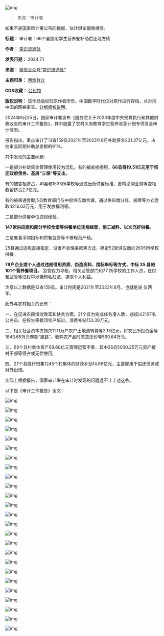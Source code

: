 ![img](https://chinadigitaltimes.net/chinese/files/2024/07/post-709363-6682d42b21f66.)



> 来源：审计署


如果不是国家审计署公布的数据，估计舆论很难相信。




**标题：** 审计署：66个县挪用学生营养餐补助偿还地方债  

**作者：** [常识流通处](https://chinadigitaltimes.net/space/常识流通处)  

**发表日期：** 2024.7.1  

**来源：** [微信公众号“常识流通处”](https://web.archive.org/web/20240701160513/https://mp.weixin.qq.com/s/wO9M-_y0oUzpjDTyeoCLyw)  

**主题归类：** [困难群众](https://chinadigitaltimes.net/space/困难群众)  

**CDS收藏：** [公民馆](https://chinadigitaltimes.net/space/%E5%85%AC%E6%B0%91%E9%A6%86)  

**版权说明：** 该作品版权归原作者所有。中国数字时代仅对原作进行存档，以对抗中国的网络审查。[详细版权说明](https://chinadigitaltimes.net/chinese/copyright)。


2024年6月25日，国家审计署发布《国务院关于2023年度中央预算执行和其他财政收支的审计工作报告》，其中披露了农村义务教育学生营养改善计划专项资金审计情况。


报告指出，重点审计了13省159县2021年至2023年8月补助资金231.37亿元，占抽审县同期补助总金额的91%。


其中发现的主要问题:


一是部分补助资金管理使用较为混乱。有的被直接挪用，**66县将19.51亿元用于偿还政府债务、基层“三保”等支出。** 


有的被变相挤占，41县和1533所学校等通过压低供餐标准、虚构采购业务等变相截留挤占2.7亿元。


有的被串通套取,5县教育部门与中标供应商合谋，通过供应商分红、捐赠等方式套取4216.02万元，用于发放福利等。


二是部分供餐单位违规经营。


**147家供应商和部分学校食堂等供餐单位违规经营，偷工减料、以次充好供餐。** 


三是餐食采购招标和供餐监管等不够规范严格。


25县通过违规直接指定、设置不合理条款等方式，确定52家供应商向2605所学校供餐。


**78户企业或个人通过违规借用资质、伪造资料、围标串标等方式，中标 35 县的101个营养餐项目。** 监管权力寻租，相关监管部门和77 所学校的工作人员，在供餐监管等过程中涉嫌徇私枉法，谋取个人利益。


注意以上数据是13省159县。审计时间是2021年至2023年8月。也就是说 仅两年。


此外与农村相关的还有：


一、在促进农民增收致富和扶贫方面，21个县为完成任务凑人数，违规以2167名公务员、在校生等抵顶农户培训，浪费补贴153.39万元。


二、相关社会资本方拖欠11.11万户农户土地流转费等2.13亿元，将农民所投资金等1843.65万元卷款“跑路”，收购农产品时恶意压价等560.64万元。


三、69个县村集体资产69.68亿元管理运营不善，其中26县5000.25万元资产被村干部等侵占或无偿使用;


四、27个县强行归集1245个村集体的财政补助14.66亿元，主要挪用于偿还债务或对外出借。


实际上根据报告，国家审计署在审计时发现的问题远不止上述这些。


以下是《审计工作报告》全文：


![img](https://chinadigitaltimes.net/chinese/files/2024/07/post-709363-6682d42b4fad0.)


![img](https://chinadigitaltimes.net/chinese/files/2024/07/post-709363-6682d42b711a1.)


![img](https://chinadigitaltimes.net/chinese/files/2024/07/post-709363-6682d42b99602.)


![img](https://chinadigitaltimes.net/chinese/files/2024/07/post-709363-6682d42bbf3ea.)


![img](https://chinadigitaltimes.net/chinese/files/2024/07/post-709363-6682d42be5832.)


![img](https://chinadigitaltimes.net/chinese/files/2024/07/post-709363-6682d42c1e2df.)


![img](https://chinadigitaltimes.net/chinese/files/2024/07/post-709363-6682d42c46fca.)


![img](https://chinadigitaltimes.net/chinese/files/2024/07/post-709363-6682d42c6b138.)


![img](https://chinadigitaltimes.net/chinese/files/2024/07/post-709363-6682d42c98728.)


![img](https://chinadigitaltimes.net/chinese/files/2024/07/post-709363-6682d42cc3593.)


![img](https://chinadigitaltimes.net/chinese/files/2024/07/post-709363-6682d42ce5adc.)


![img](https://chinadigitaltimes.net/chinese/files/2024/07/post-709363-6682d42d13dec.)


![img](https://chinadigitaltimes.net/chinese/files/2024/07/post-709363-6682d42d377c1.)


![img](https://chinadigitaltimes.net/chinese/files/2024/07/post-709363-6682d42d5c7dd.)


![img](https://chinadigitaltimes.net/chinese/files/2024/07/post-709363-6682d42d7f5f5.)


![img](https://chinadigitaltimes.net/chinese/files/2024/07/post-709363-6682d42d9e71e.)


![img](https://chinadigitaltimes.net/chinese/files/2024/07/post-709363-6682d42dc4877.)


![img](https://chinadigitaltimes.net/chinese/files/2024/07/post-709363-6682d42de5cf1.)


![img](https://chinadigitaltimes.net/chinese/files/2024/07/post-709363-6682d42e1b7d4.)


![img](https://chinadigitaltimes.net/chinese/files/2024/07/post-709363-6682d42e3f13a.)


![img](https://chinadigitaltimes.net/chinese/files/2024/07/post-709363-6682d42e615ce.)


![img](https://chinadigitaltimes.net/chinese/files/2024/07/post-709363-6682d42e8882b.)


![img](https://chinadigitaltimes.net/chinese/files/2024/07/post-709363-6682d42eac433.)


![img](https://chinadigitaltimes.net/chinese/files/2024/07/post-709363-6682d42ecb501.)


![img](https://chinadigitaltimes.net/chinese/files/2024/07/post-709363-6682d42ee7ca6.)

